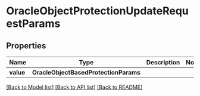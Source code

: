 # OracleObjectProtectionUpdateRequestParams


## Properties
Name | Type | Description | Notes
------------ | ------------- | ------------- | -------------
**value** | **OracleObjectBasedProtectionParams** |  | 

[[Back to Model list]](../README.md#documentation-for-models) [[Back to API list]](../README.md#documentation-for-api-endpoints) [[Back to README]](../README.md)


